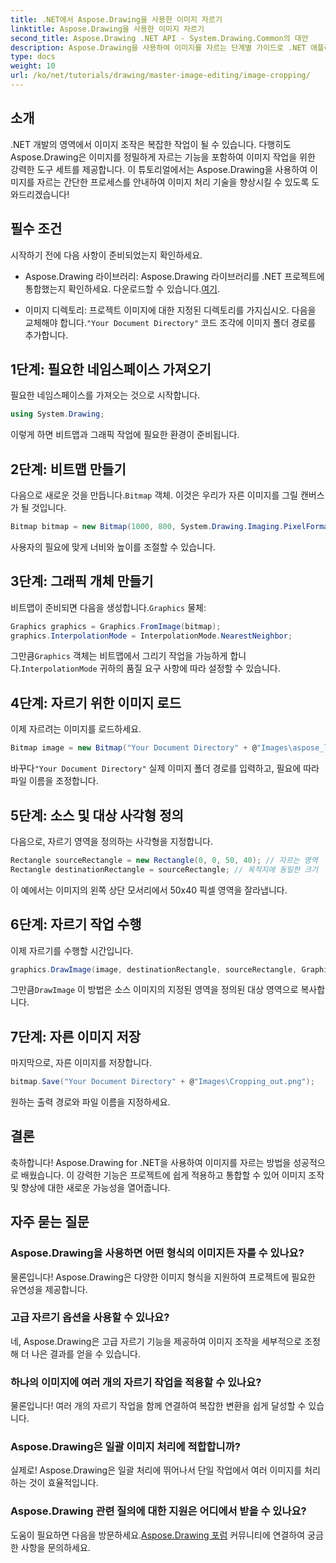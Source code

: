 ```yaml
---
title: .NET에서 Aspose.Drawing을 사용한 이미지 자르기
linktitle: Aspose.Drawing을 사용한 이미지 자르기
second_title: Aspose.Drawing .NET API - System.Drawing.Common의 대안
description: Aspose.Drawing을 사용하여 이미지를 자르는 단계별 가이드로 .NET 애플리케이션에서 이미지 조작의 힘을 활용하세요. 이 튜토리얼은 비트맵을 만드는 것부터 최종적으로 자른 이미지를 저장하는 것까지 알아야 할 모든 것을 다룹니다.
type: docs
weight: 10
url: /ko/net/tutorials/drawing/master-image-editing/image-cropping/
---
```

## 소개

.NET 개발의 영역에서 이미지 조작은 복잡한 작업이 될 수 있습니다. 다행히도 Aspose.Drawing은 이미지를 정밀하게 자르는 기능을 포함하여 이미지 작업을 위한 강력한 도구 세트를 제공합니다. 이 튜토리얼에서는 Aspose.Drawing을 사용하여 이미지를 자르는 간단한 프로세스를 안내하여 이미지 처리 기술을 향상시킬 수 있도록 도와드리겠습니다!

## 필수 조건

시작하기 전에 다음 사항이 준비되었는지 확인하세요.

- Aspose.Drawing 라이브러리: Aspose.Drawing 라이브러리를 .NET 프로젝트에 통합했는지 확인하세요. 다운로드할 수 있습니다.[여기](https://releases.aspose.com/drawing/net/).
  
-  이미지 디렉토리: 프로젝트 이미지에 대한 지정된 디렉토리를 가지십시오. 다음을 교체해야 합니다.`"Your Document Directory"` 코드 조각에 이미지 폴더 경로를 추가합니다.

## 1단계: 필요한 네임스페이스 가져오기

필요한 네임스페이스를 가져오는 것으로 시작합니다.

```csharp
using System.Drawing;
```

이렇게 하면 비트맵과 그래픽 작업에 필요한 환경이 준비됩니다.

## 2단계: 비트맵 만들기

 다음으로 새로운 것을 만듭니다.`Bitmap` 객체. 이것은 우리가 자른 이미지를 그릴 캔버스가 될 것입니다.

```csharp
Bitmap bitmap = new Bitmap(1000, 800, System.Drawing.Imaging.PixelFormat.Format32bppPArgb);
```

사용자의 필요에 맞게 너비와 높이를 조절할 수 있습니다.

## 3단계: 그래픽 개체 만들기

 비트맵이 준비되면 다음을 생성합니다.`Graphics` 물체:

```csharp
Graphics graphics = Graphics.FromImage(bitmap);
graphics.InterpolationMode = InterpolationMode.NearestNeighbor;
```

 그만큼`Graphics` 객체는 비트맵에서 그리기 작업을 가능하게 합니다.`InterpolationMode` 귀하의 품질 요구 사항에 따라 설정할 수 있습니다.

## 4단계: 자르기 위한 이미지 로드

이제 자르려는 이미지를 로드하세요.

```csharp
Bitmap image = new Bitmap("Your Document Directory" + @"Images\aspose_logo.png");
```

 바꾸다`"Your Document Directory"` 실제 이미지 폴더 경로를 입력하고, 필요에 따라 파일 이름을 조정합니다.

## 5단계: 소스 및 대상 사각형 정의

다음으로, 자르기 영역을 정의하는 사각형을 지정합니다.

```csharp
Rectangle sourceRectangle = new Rectangle(0, 0, 50, 40); // 자르는 영역
Rectangle destinationRectangle = sourceRectangle; // 목적지에 동일한 크기
```

이 예에서는 이미지의 왼쪽 상단 모서리에서 50x40 픽셀 영역을 잘라냅니다.

## 6단계: 자르기 작업 수행

이제 자르기를 수행할 시간입니다.

```csharp
graphics.DrawImage(image, destinationRectangle, sourceRectangle, GraphicsUnit.Pixel);
```

 그만큼`DrawImage` 이 방법은 소스 이미지의 지정된 영역을 정의된 대상 영역으로 복사합니다.

## 7단계: 자른 이미지 저장

마지막으로, 자른 이미지를 저장합니다.

```csharp
bitmap.Save("Your Document Directory" + @"Images\Cropping_out.png");
```

원하는 출력 경로와 파일 이름을 지정하세요.

## 결론

축하합니다! Aspose.Drawing for .NET을 사용하여 이미지를 자르는 방법을 성공적으로 배웠습니다. 이 강력한 기능은 프로젝트에 쉽게 적용하고 통합할 수 있어 이미지 조작 및 향상에 대한 새로운 가능성을 열어줍니다.

## 자주 묻는 질문

### Aspose.Drawing을 사용하면 어떤 형식의 이미지든 자를 수 있나요?

물론입니다! Aspose.Drawing은 다양한 이미지 형식을 지원하여 프로젝트에 필요한 유연성을 제공합니다.

### 고급 자르기 옵션을 사용할 수 있나요?

네, Aspose.Drawing은 고급 자르기 기능을 제공하여 이미지 조작을 세부적으로 조정해 더 나은 결과를 얻을 수 있습니다.

### 하나의 이미지에 여러 개의 자르기 작업을 적용할 수 있나요?

물론입니다! 여러 개의 자르기 작업을 함께 연결하여 복잡한 변환을 쉽게 달성할 수 있습니다.

### Aspose.Drawing은 일괄 이미지 처리에 적합합니까?

실제로! Aspose.Drawing은 일괄 처리에 뛰어나서 단일 작업에서 여러 이미지를 처리하는 것이 효율적입니다.

### Aspose.Drawing 관련 질의에 대한 지원은 어디에서 받을 수 있나요?

도움이 필요하면 다음을 방문하세요.[Aspose.Drawing 포럼](https://forum.aspose.com/c/diagram/17) 커뮤니티에 연결하여 궁금한 사항을 문의하세요.